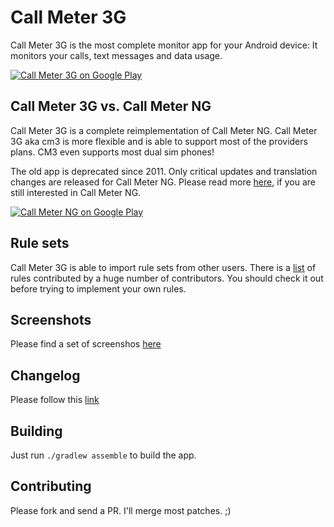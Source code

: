 # Call Meter 3G

Call Meter 3G is the most complete monitor app for your Android device:
It monitors your calls, text messages and data usage.

[![Call Meter 3G on Google Play][1]][2]

## Call Meter 3G vs. Call Meter NG

Call Meter 3G is a complete reimplementation of Call Meter NG.
Call Meter 3G aka cm3 is more flexible and is able to support most of the providers plans.
CM3 even supports most dual sim phones!

The old app is deprecated since 2011. Only critical updates and translation changes are released for Call Meter NG.
Please read more [here](https://github.com/felixb/callmeter/tree/cm2), if you are still interested in Call Meter NG.

[![Call Meter NG on Google Play][1]][3]

## Rule sets

Call Meter 3G is able to import rule sets from other users.
There is a [list](http://ub0r.de/android/callmeter/rulesets/) of rules contributed by a huge number of contributors.
You should check it out before trying to implement your own rules.

## Screenshots

Please find a set of screenshos [here](https://github.com/felixb/callmeter/tree/master/hi-res)

## Changelog

Please follow this [link](https://github.com/felixb/callmeter/blob/master/CHANGELOG.md)

## Building

Just run `./gradlew assemble` to build the app.

## Contributing

Please fork and send a PR.
I'll merge most patches. ;)

[1]: https://developer.android.com/images/brand/en_generic_rgb_wo_45.png
[2]: https://play.google.com/store/apps/details?id=de.ub0r.android.callmeter
[3]: https://play.google.com/store/apps/details?id=de.ub0r.de.android.callMeterNG
